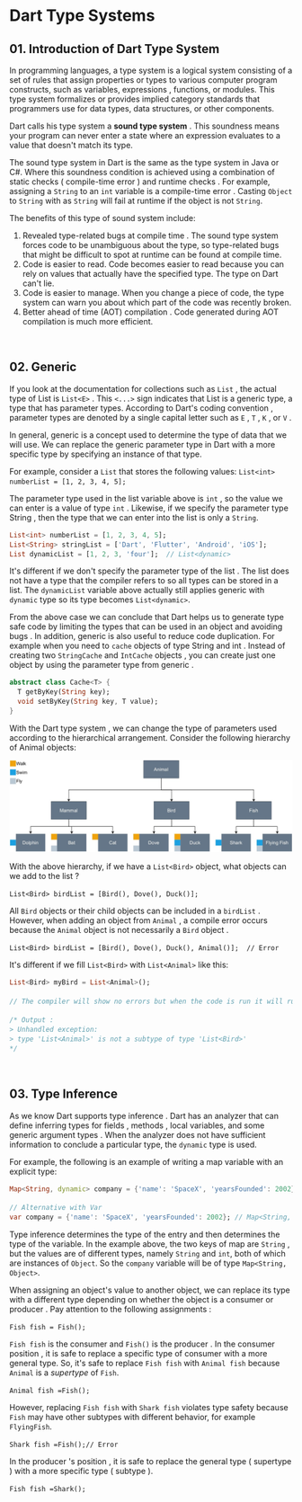 # Dart Type Systems

## 01. Introduction of Dart Type System
In programming languages, a type system is a logical system consisting of a set of rules that assign properties or types to various computer program constructs, such as variables, expressions , functions, or modules. This type system formalizes or provides implied category standards that programmers use for data types, data structures, or other components.

Dart calls his type system a **sound type system** . This soundness means your program can never enter a state where an expression evaluates to a value that doesn't match its type.

The sound type system in Dart is the same as the type system in Java or C#. Where this soundness condition is achieved using a combination of static checks ( compile-time error ) and runtime checks . For example, assigning a `String` to an `int` variable is a compile-time error . Casting `Object` to `String` with as `String` will fail at runtime if the object is not `String`.

The benefits of this type of sound system include:

1. Revealed type-related bugs at compile time .
      The sound type system forces code to be unambiguous about the type, so type-related bugs that might be difficult to spot at runtime can be found at compile time.
2. Code is easier to read.
      Code becomes easier to read because you can rely on values ​​that actually have the specified type. The type on Dart can't lie.
3. Code is easier to manage.
      When you change a piece of code, the type system can warn you about which part of the code was recently broken.
4. Better ahead of time (AOT) compilation .
      Code generated during AOT compilation is much more efficient.

&emsp;
## 02. Generic
If you look at the documentation for collections such as `List` , the actual type of List is `List<E>` . This `<...>` sign indicates that List is a generic type, a type that has parameter types. According to Dart's coding convention , parameter types are denoted by a single capital letter such as `E` , `T` , `K` , or `V` .

In general, generic is a concept used to determine the type of data that we will use. We can replace the generic parameter type in Dart with a more specific type by specifying an instance of that type.

For example, consider a `List` that stores the following values: `List<int> numberList = [1, 2, 3, 4, 5];`

The parameter type used in the list variable above is `int` , so the value we can enter is a value of type `int` . Likewise, if we specify the parameter type String , then the type that we can enter into the list is only a `String`.

```dart
List<int> numberList = [1, 2, 3, 4, 5];
List<String> stringList = ['Dart', 'Flutter', 'Android', 'iOS'];
List dynamicList = [1, 2, 3, 'four'];  // List<dynamic>
```

It's different if we don't specify the parameter type of the list . The list does not have a type that the compiler refers to so all types can be stored in a list. The `dynamicList` variable above actually still applies generic with `dynamic` type so its type becomes `List<dynamic>`.

From the above case we can conclude that Dart helps us to generate type safe code by limiting the types that can be used in an object and avoiding bugs . In addition, generic is also useful to reduce code duplication. For example when you need to `cache` objects of type String and int . Instead of creating two `StringCache` and `IntCache` objects , you can create just one object by using the parameter type from generic .

```dart
abstract class Cache<T> {
  T getByKey(String key);
  void setByKey(String key, T value);
}
```

With the Dart type system , we can change the type of parameters used according to the hierarchical arrangement. Consider the following hierarchy of Animal objects:

<p align="center" width="100%">
  <img src="https://github.com/DVCone/flutter_course/blob/main/assets/06_a.jpeg" alt="alternate text">
</p>

With the above hierarchy, if we have a `List<Bird>` object, what objects can we add to the list ?

`List<Bird> birdList = [Bird(), Dove(), Duck()];`

All `Bird` objects or their child objects can be included in a `birdList` . However, when adding an object from `Animal` , a compile error occurs because the `Animal` object is not necessarily a `Bird` object .

`List<Bird> birdList = [Bird(), Dove(), Duck(), Animal()];  // Error`

It's different if we fill `List<Bird>` with `List<Animal>` like this:

```dart
List<Bird> myBird = List<Animal>();

// The compiler will show no errors but when the code is run it will runtime error because List<Animal> is not a subtype of List<BIrd>.

/* Output :
> Unhandled exception:
> type 'List<Animal>' is not a subtype of type 'List<Bird>'
*/
```

&emsp;
## 03. Type Inference
As we know Dart supports type inference . Dart has an analyzer that can define inferring types for fields , methods , local variables, and some generic argument types . When the analyzer does not have sufficient information to conclude a particular type, the `dynamic` type is used.

For example, the following is an example of writing a map variable with an explicit type:

```dart
Map<String, dynamic> company = {'name': 'SpaceX', 'yearsFounded': 2002};

// Alternative with Var
var company = {'name': 'SpaceX', 'yearsFounded': 2002}; // Map<String, Object>
```

Type inference determines the type of the entry and then determines the type of the variable. In the example above, the two keys of map are `String` , but the values ​​are of different types, namely `String` and `int`, both of which are instances of `Object`. So the `company` variable will be of type `Map<String, Object>`.

When assigning an object's value to another object, we can replace its type with a different type depending on whether the object is a consumer or producer . Pay attention to the following assignments : 

`Fish fish = Fish();`

`Fish fish` is the consumer and `Fish()` is the producer . In the consumer position , it is safe to replace a specific type of consumer with a more general type. So, it's safe to replace `Fish fish` with `Animal fish` because `Animal` is a *supertype* of `Fish`.

`Animal fish =Fish();`

However, replacing `Fish fish` with `Shark fish` violates type safety because `Fish` may have other subtypes with different behavior, for example `FlyingFish`.

`Shark fish =Fish();// Error`

In the producer 's position , it is safe to replace the general type ( supertype ) with a more specific type ( subtype ).

`Fish fish =Shark();`